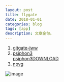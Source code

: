 ```yaml
---
layout: post
title: flygate 
date: 2018-01-01
categories: blog
tags: [app]
description: 文章金句。
---
```



<div id="aplayer4" class="aplayer"></div>

<script src="https://cdn.bootcss.com/aplayer/1.6.0/APlayer.min.js"></script>
<script src="/demo/demo.js"></script>


1. [gitgate-jww](https://github.com/bannedbook/fanqiang/wiki)
1. [psiphon3](https://psiphon.ca/zh/download.html)<br>[psiphon3DOWNLOAD](https://psiphon.ca/psiphon3.exe)
1. [npvg](http://www.vpngate.net/cn/download.aspx)

![image](https://github.com/feiyuii/feiyuii.github.io/blob/master/img/crowds/crowds.jpg?raw=true)
